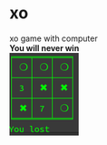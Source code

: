 # xo
xo game with computer<br/>
<b>You will never win<b><br/>
![XO](https://github.com/Developer-cyber/xo/raw/main/Screenshot%20from%202020-12-04%2012-09-23.png)
